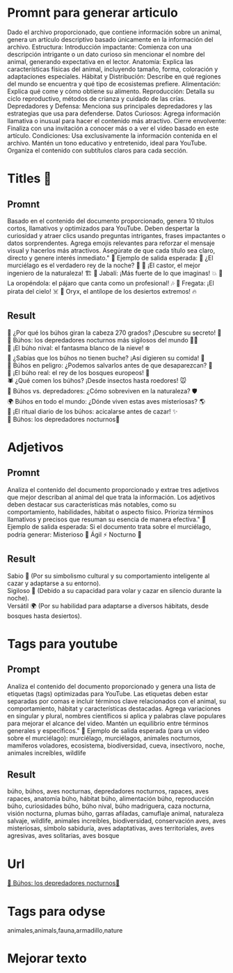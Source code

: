 # Promnt para generar articulo
Dado el archivo proporcionado, que contiene información sobre un animal, genera un artículo descriptivo basado únicamente en la información del archivo.
Estructura:
Introducción impactante: Comienza con una descripción intrigante o un dato curioso sin mencionar el nombre del animal, generando expectativa en el lector.
Anatomía: Explica las características físicas del animal, incluyendo tamaño, forma, coloración y adaptaciones especiales.
Hábitat y Distribución: Describe en qué regiones del mundo se encuentra y qué tipo de ecosistemas prefiere.
Alimentación: Explica qué come y cómo obtiene su alimento.
Reproducción: Detalla su ciclo reproductivo, métodos de crianza y cuidado de las crías.
Depredadores y Defensa: Menciona sus principales depredadores y las estrategias que usa para defenderse.
Datos Curiosos: Agrega información llamativa o inusual para hacer el contenido más atractivo.
Cierre envolvente: Finaliza con una invitación a conocer más o a ver el video basado en este artículo.
Condiciones:
Usa exclusivamente la información contenida en el archivo.
Mantén un tono educativo y entretenido, ideal para YouTube.
Organiza el contenido con subtítulos claros para cada sección.
# Titles 🦉
## Promnt
Basado en el contenido del documento proporcionado, genera 10 títulos cortos, llamativos y optimizados para YouTube. Deben despertar la curiosidad y atraer clics usando preguntas intrigantes, frases impactantes o datos sorprendentes. Agrega emojis relevantes para reforzar el mensaje visual y hacerlos más atractivos. Asegúrate de que cada título sea claro, directo y genere interés inmediato."
📌 Ejemplo de salida esperada:
🦇 ¿El murciélago es el verdadero rey de la noche? 🌙
🦫 ¡El castor, el mejor ingeniero de la naturaleza! 🏗️
🐗 Jabalí: ¡Más fuerte de lo que imaginas! 💥
🦜 La oropéndola: el pájaro que canta como un profesional! 🎶
🦅 Fregata: ¡El pirata del cielo! ☠️
🦌 Oryx, el antílope de los desiertos extremos! 🔥
## Result
🦉 ¿Por qué los búhos giran la cabeza 270 grados? ¡Descubre su secreto! 🔄  
🌙 Búhos: los depredadores nocturnos más sigilosos del mundo 🕵️‍♂️  
🦉 ¡El búho nival: el fantasma blanco de la nieve! ❄️  
🐾 ¿Sabías que los búhos no tienen buche? ¡Así digieren su comida! 🤯  
🌳 Búhos en peligro: ¿Podemos salvarlos antes de que desaparezcan? 🚨  
🦉 ¡El búho real: el rey de los bosques europeos! 👑  
🕷️ ¿Qué comen los búhos? ¡Desde insectos hasta roedores! 🐭  
🦉 Búhos vs. depredadores: ¿Cómo sobreviven en la naturaleza? 🛡️  
🌍 Búhos en todo el mundo: ¿Dónde viven estas aves misteriosas? 🌎  
🦉 ¡El ritual diario de los búhos: acicalarse antes de cazar! ✨  
🦉 Búhos: los depredadores nocturnos🌙
# Adjetivos
## Promnt
Analiza el contenido del documento proporcionado y extrae tres adjetivos que mejor describan al animal del que trata la información. Los adjetivos deben destacar sus características más notables, como su comportamiento, habilidades, hábitat o aspecto físico. Prioriza términos llamativos y precisos que resuman su esencia de manera efectiva."
📌 Ejemplo de salida esperada:
Si el documento trata sobre el murciélago, podría generar:
Misterioso 🦇
Ágil ⚡
Nocturno 🌙
## Result
Sabio 🦉 (Por su simbolismo cultural y su comportamiento inteligente al cazar y adaptarse a su entorno).  
Sigiloso 🌙 (Debido a su capacidad para volar y cazar en silencio durante la noche).  
Versátil 🌍 (Por su habilidad para adaptarse a diversos hábitats, desde bosques hasta desiertos).  
# Tags para youtube
## Prompt
Analiza el contenido del documento proporcionado y genera una lista de etiquetas (tags) optimizadas para YouTube. Las etiquetas deben estar separadas por comas e incluir términos clave relacionados con el animal, su comportamiento, hábitat y características destacadas. Agrega variaciones en singular y plural, nombres científicos si aplica y palabras clave populares para mejorar el alcance del video. Mantén un equilibrio entre términos generales y específicos."
📌 Ejemplo de salida esperada (para un video sobre el murciélago):
murciélago, murciélagos, animales nocturnos, mamíferos voladores, ecosistema, biodiversidad, cueva, insectívoro, noche, animales increíbles, wildlife
## Result
búho, búhos, aves nocturnas, depredadores nocturnos, rapaces, aves rapaces, anatomía búho, hábitat búho, alimentación búho, reproducción búho, curiosidades búho, búho nival, búho madriguera, caza nocturna, visión nocturna, plumas búho, garras afiladas, camuflaje animal, naturaleza salvaje, wildlife, animales increíbles, biodiversidad, conservación aves, aves misteriosas, símbolo sabiduría, aves adaptativas, aves territoriales, aves agresivas, aves solitarias, aves bosque
# Url
[🦉 Búhos: los depredadores nocturnos🌙](https://youtu.be/DgzzFdvD_N0)
# Tags para odyse
animales,animals,fauna,armadillo,nature
# Mejorar texto
